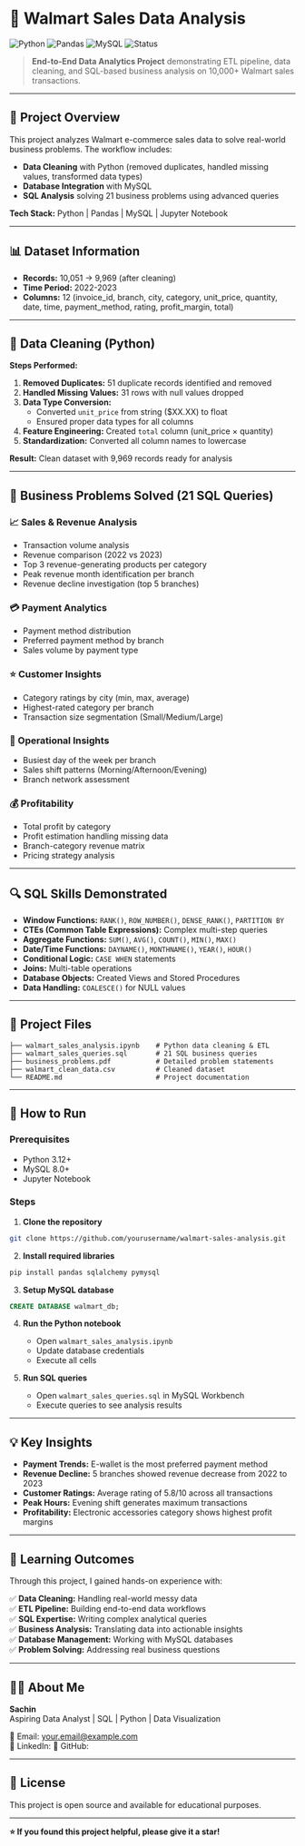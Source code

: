 # 🛒 Walmart Sales Data Analysis

![Python](https://img.shields.io/badge/Python-3.12-blue?style=flat-square&logo=python)
![Pandas](https://img.shields.io/badge/Pandas-Data_Processing-green?style=flat-square)
![MySQL](https://img.shields.io/badge/MySQL-Database-orange?style=flat-square)
![Status](https://img.shields.io/badge/Status-Complete-success?style=flat-square)

> **End-to-End Data Analytics Project** demonstrating ETL pipeline, data cleaning, and SQL-based business analysis on 10,000+ Walmart sales transactions.

---

## 📌 Project Overview

This project analyzes Walmart e-commerce sales data to solve real-world business problems. The workflow includes:
- **Data Cleaning** with Python (removed duplicates, handled missing values, transformed data types)
- **Database Integration** with MySQL
- **SQL Analysis** solving 21 business problems using advanced queries

**Tech Stack:** Python | Pandas | MySQL | Jupyter Notebook

---

## 📊 Dataset Information

- **Records:** 10,051 → 9,969 (after cleaning)
- **Time Period:** 2022-2023
- **Columns:** 12 (invoice_id, branch, city, category, unit_price, quantity, date, time, payment_method, rating, profit_margin, total)

---

## 🧹 Data Cleaning (Python)

**Steps Performed:**

1. **Removed Duplicates:** 51 duplicate records identified and removed
2. **Handled Missing Values:** 31 rows with null values dropped
3. **Data Type Conversion:** 
   - Converted `unit_price` from string ($XX.XX) to float
   - Ensured proper data types for all columns
4. **Feature Engineering:** Created `total` column (unit_price × quantity)
5. **Standardization:** Converted all column names to lowercase

**Result:** Clean dataset with 9,969 records ready for analysis

---

## 💼 Business Problems Solved (21 SQL Queries)

### 📈 Sales & Revenue Analysis
- Transaction volume analysis
- Revenue comparison (2022 vs 2023)
- Top 3 revenue-generating products per category
- Peak revenue month identification per branch
- Revenue decline investigation (top 5 branches)

### 💳 Payment Analytics
- Payment method distribution
- Preferred payment method by branch
- Sales volume by payment type

### ⭐ Customer Insights
- Category ratings by city (min, max, average)
- Highest-rated category per branch
- Transaction size segmentation (Small/Medium/Large)

### 🏪 Operational Insights
- Busiest day of the week per branch
- Sales shift patterns (Morning/Afternoon/Evening)
- Branch network assessment

### 💰 Profitability
- Total profit by category
- Profit estimation handling missing data
- Branch-category revenue matrix
- Pricing strategy analysis

---

## 🔍 SQL Skills Demonstrated

- **Window Functions:** `RANK()`, `ROW_NUMBER()`, `DENSE_RANK()`, `PARTITION BY`
- **CTEs (Common Table Expressions):** Complex multi-step queries
- **Aggregate Functions:** `SUM()`, `AVG()`, `COUNT()`, `MIN()`, `MAX()`
- **Date/Time Functions:** `DAYNAME()`, `MONTHNAME()`, `YEAR()`, `HOUR()`
- **Conditional Logic:** `CASE WHEN` statements
- **Joins:** Multi-table operations
- **Database Objects:** Created Views and Stored Procedures
- **Data Handling:** `COALESCE()` for NULL values

---

## 📂 Project Files

```
├── walmart_sales_analysis.ipynb    # Python data cleaning & ETL
├── walmart_sales_queries.sql       # 21 SQL business queries
├── business_problems.pdf           # Detailed problem statements
├── walmart_clean_data.csv          # Cleaned dataset
└── README.md                       # Project documentation
```

---

## 🚀 How to Run

### Prerequisites
- Python 3.12+
- MySQL 8.0+
- Jupyter Notebook

### Steps

1. **Clone the repository**
```bash
git clone https://github.com/yourusername/walmart-sales-analysis.git
```

2. **Install required libraries**
```bash
pip install pandas sqlalchemy pymysql
```

3. **Setup MySQL database**
```sql
CREATE DATABASE walmart_db;
```

4. **Run the Python notebook**
   - Open `walmart_sales_analysis.ipynb`
   - Update database credentials
   - Execute all cells

5. **Run SQL queries**
   - Open `walmart_sales_queries.sql` in MySQL Workbench
   - Execute queries to see analysis results

---

## 💡 Key Insights

- **Payment Trends:** E-wallet is the most preferred payment method
- **Revenue Decline:** 5 branches showed revenue decrease from 2022 to 2023
- **Customer Ratings:** Average rating of 5.8/10 across all transactions
- **Peak Hours:** Evening shift generates maximum transactions
- **Profitability:** Electronic accessories category shows highest profit margins

---

## 🎯 Learning Outcomes

Through this project, I gained hands-on experience with:

✅ **Data Cleaning:** Handling real-world messy data  
✅ **ETL Pipeline:** Building end-to-end data workflows  
✅ **SQL Expertise:** Writing complex analytical queries  
✅ **Business Analysis:** Translating data into actionable insights  
✅ **Database Management:** Working with MySQL databases  
✅ **Problem Solving:** Addressing real business questions  

---

## 👨‍💻 About Me

**Sachin**  
Aspiring Data Analyst | SQL | Python | Data Visualization

📧 Email: your.email@example.com  
💼 LinkedIn: 
🐙 GitHub: 

---

## 📄 License

This project is open source and available for educational purposes.

---

**⭐ If you found this project helpful, please give it a star!**

